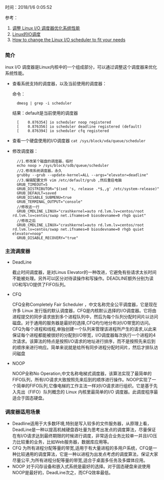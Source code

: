时间：2018/1/6 0:05:52 

参考：  

1. [调整 Linux I/O 调度器优化系统性能](https://www.ibm.com/developerworks/cn/linux/l-lo-io-scheduler-optimize-performance/index.html)
2. [Linux的IO调度](https://liwei.life/2016/03/14/linux_io_scheduler/)
3. [How to change the Linux I/O scheduler to fit your needs](https://www.techrepublic.com/article/how-to-change-the-linux-io-scheduler-to-fit-your-needs/)

##

### 简介

inux I/O 调度器是Linux内核中的一个组成部分，可以通过调整这个调度器来优化系统性能。

* 查看系统支持的调度器，以及当前使用的调度器：

	命令：

		dmesg | grep -i scheduler
	结果：default是当前使用的调度器

		[    0.876354] io scheduler noop registered
		[    0.876356] io scheduler deadline registered (default)
		[    0.876394] io scheduler cfq registered
* 查看一个硬盘使用的I/O调度器 `cat /sys/block/vda/queue/scheduler`
* 修改调度器： 
	
		//1.修改某个磁盘的调度器，临时
		echo noop > /sys/block/sdb/queue/scheduler	
		//2.修改系统调度器，永久
		grubby --grub --update-kernel=ALL --args="elevator=deadline"
		//3.编辑配置文件 vim /etc/default/grub ,然后重启电脑
		GRUB_TIMEOUT=5
		GRUB_DISTRIBUTOR="$(sed 's, release .*$,,g' /etc/system-release)"
		GRUB_DEFAULT=saved
		GRUB_DISABLE_SUBMENU=true
		GRUB_TERMINAL_OUTPUT="console"
		//修改这一行
		GRUB_CMDLINE_LINUX="crashkernel=auto rd.lvm.lv=centos/root rd.lvm.lv=centos/swap net.ifnames=0 biosdevname=0 rhgb quiet"
		//修改之后
		GRUB_CMDLINE_LINUX="crashkernel=auto rd.lvm.lv=centos/root rd.lvm.lv=centos/swap net.ifnames=0 biosdevname=0 rhgb quiet elevator=noop"
		GRUB_DISABLE_RECOVERY="true"

### 主流调度器
  
* DeadLine  

	截止时间调度器，是对Linus Elevator的一种改进，它避免有些请求太长时间不能被处理。另外可以区分对待读操作和写操作。DEADLINE额外分别为读I/O和写I/O提供了FIFO队列。
* CFQ

	CFQ全称Completely Fair Scheduler ，中文名称完全公平调度器，它是现在许多 Linux 发行版的默认调度器，CFQ是内核默认选择的I/O调度器。它将由进程提交的同步请求放到多个进程队列中，然后为每个队列分配时间片以访问磁盘。对于通用的服务器是最好的选择,CFQ均匀地分布对I/O带宽的访问。CFQ为每个进程和线程,单独创建一个队列来管理该进程所产生的请求,以此来保证每个进程都能被很好的分配到I/O带宽，I/O调度器每次执行一个进程的4次请求。该算法的特点是按照I/O请求的地址进行排序，而不是按照先来后到的顺序来进行响应。简单来说就是给所有同步进程分配时间片，然后才排队访问磁盘
* NOOP

	NOOP全称No Operation,中文名称电梯式调度器，该算法实现了最简单的FIFO队列，所有I/O请求大致按照先来后到的顺序进行操作。NOOP实现了一个简单的FIFO队列,它像电梯的工作主法一样对I/O请求进行组织。它是基于先入先出（FIFO）队列概念的 Linux 内核里最简单的I/O 调度器。此调度程序最适合于固态硬盘。
### 调度器适用场景  

* Deadline适用于大多数环境,特别是写入较多的文件服务器，从原理上看，DeadLine是一种以提高机械硬盘吞吐量为思考出发点的调度算法，尽量保证在有I/O请求达到最终期限的时候进行调度，非常适合业务比较单一并且I/O压力比较重的业务，比如Web服务器，数据库应用等。
* CFQ 为所有进程分配等量的带宽,适用于有大量进程的多用户系统，CFQ是一种比较通用的调度算法，它是一种以进程为出发点考虑的调度算法，保证大家尽量公平,为所有进程分配等量的带宽,适合于桌面多任务及多媒体应用。
* NOOP 对于闪存设备和嵌入式系统是最好的选择。对于固态硬盘来说使用NOOP是最好的，DeadLine次之，而CFQ效率最低。

